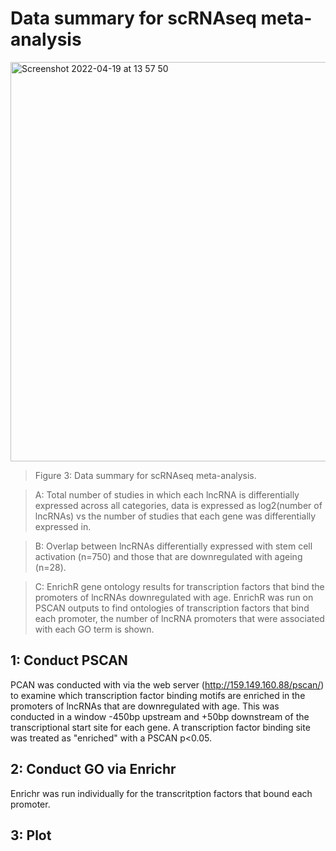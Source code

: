 # Data summary for scRNAseq meta-analysis 

<img width="639" alt="Screenshot 2022-04-19 at 13 57 50" src="https://user-images.githubusercontent.com/67189202/164009216-30ee741b-264d-4d9c-8446-53f16fcbf2ef.png">

> Figure 3: Data summary for scRNAseq meta-analysis. 

> A: Total number of studies in which each lncRNA is differentially expressed across all categories, data is expressed as log2(number of lncRNAs) vs the number of studies that each gene was differentially expressed in. 

> B: Overlap between lncRNAs differentially expressed with stem cell activation (n=750) and those that are downregulated with ageing (n=28). 

> C: EnrichR gene ontology results for transcription factors that bind the promoters of lncRNAs downregulated with age. EnrichR was run on PSCAN outputs to find ontologies of transcription factors that bind each promoter, the number of lncRNA promoters that were associated with each GO term is shown.

## 1: Conduct PSCAN

PCAN was conducted with via the web server (http://159.149.160.88/pscan/) to examine which transcription factor binding motifs are enriched in the promoters of lncRNAs that are downregulated with age.
This was conducted in a window -450bp upstream and +50bp downstream of the transcriptional start site for each gene.
A transcription factor binding site was treated as "enriched" with a PSCAN p<0.05.

## 2: Conduct GO via Enrichr

Enrichr was run individually for the transcritption factors that bound each promoter. 

## 3: Plot

